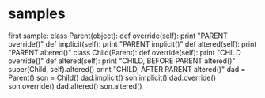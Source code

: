 # samples

first sample:
class Parent(object):
    def override(self):
        print "PARENT override()"
    def implicit(self):
        print "PARENT implicit()"
    def altered(self):
        print "PARENT altered()"
class Child(Parent):
    def override(self):
        print "CHILD override()"
    def altered(self):
        print "CHILD, BEFORE PARENT altered()"
        super(Child, self).altered()
        print "CHILD, AFTER PARENT altered()"
dad = Parent()
son = Child()
dad.implicit()
son.implicit()
dad.override()
son.override()
dad.altered()
son.altered()

